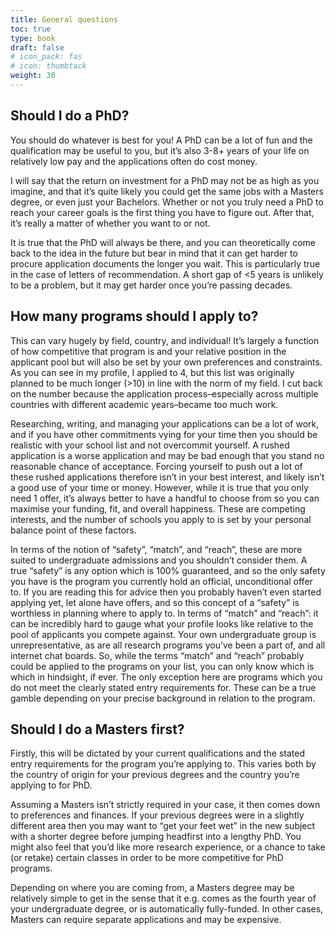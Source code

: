 ```yaml
---
title: General questions
toc: true
type: book
draft: false
# icon_pack: fas
# icon: thumbtack
weight: 30
---
```


## Should I do a PhD?

You should do whatever is best for you! A PhD can be a lot of fun and the qualification may be useful to you, but it’s also 3-8+ years of your life on relatively low pay and the applications often do cost money.

I will say that the return on investment for a PhD may not be as high as you imagine, and that it’s quite likely you could get the same jobs with a Masters degree, or even just your Bachelors. Whether or not you truly need a PhD to reach your career goals is the first thing you have to figure out. After that, it’s really a matter of whether you want to or not.

It is true that the PhD will always be there, and you can theoretically come back to the idea in the future but bear in mind that it can get harder to procure application documents the longer you wait. This is particularly true in the case of letters of recommendation. A short gap of <5 years is unlikely to be a problem, but it may get harder once you’re passing decades.

## How many programs should I apply to?

This can vary hugely by field, country, and individual! It’s largely a function of how competitive that program is and your relative position in the applicant pool but will also be set by your own preferences and constraints. As you can see in my profile, I applied to 4, but this list was originally planned to be much longer (>10) in line with the norm of my field. I cut back on the number because the application process–especially across multiple countries with different academic years–became too much work.

Researching, writing, and managing your applications can be a lot of work, and if you have other commitments vying for your time then you should be realistic with your school list and not overcommit yourself. A rushed application is a worse application and may be bad enough that you stand no reasonable chance of acceptance. Forcing yourself to push out a lot of these rushed applications therefore isn’t in your best interest, and likely isn’t a good use of your time or money. However, while it is true that you only need 1 offer, it’s always better to have a handful to choose from so you can maximise your funding, fit, and overall happiness. These are competing interests, and the number of schools you apply to is set by your personal balance point of these factors.

In terms of the notion of “safety”, “match”, and “reach”, these are more suited to undergraduate admissions and you shouldn’t consider them. A true “safety” is any option which is 100% guaranteed, and so the only safety you have is the program you currently hold an official, unconditional offer to. If you are reading this for advice then you probably haven’t even started applying yet, let alone have offers, and so this concept of a “safety” is worthless in planning where to apply to. In terms of “match” and “reach”: it can be incredibly hard to gauge what your profile looks like relative to the pool of applicants you compete against. Your own undergraduate group is unrepresentative, as are all research programs you’ve been a part of, and all internet chat boards. So, while the terms “match” and “reach” probably could be applied to the programs on your list, you can only know which is which in hindsight, if ever. The only exception here are programs which you do not meet the clearly stated entry requirements for. These can be a true gamble depending on your precise background in relation to the program.

## Should I do a Masters first?

Firstly, this will be dictated by your current qualifications and the stated entry requirements for the program you’re applying to. This varies both by the country of origin for your previous degrees and the country you’re applying to for PhD.

Assuming a Masters isn’t strictly required in your case, it then comes down to preferences and finances. If your previous degrees were in a slightly different area then you may want to “get your feet wet” in the new subject with a shorter degree before jumping headfirst into a lengthy PhD. You might also feel that you’d like more research experience, or a chance to take (or retake) certain classes in order to be more competitive for PhD programs.

Depending on where you are coming from, a Masters degree may be relatively simple to get in the sense that it e.g. comes as the fourth year of your undergraduate degree, or is automatically fully-funded. In other cases, Masters can require separate applications and may be expensive.

